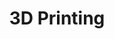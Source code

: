 ---
title: "3D Printing"
image: "jar_fly_trap/FlyTrap12-639.jpg"
alt_txt: "3d printed jar fly trap"
translationKey: "3D Printing"
summary: "My projects that utilize 3d printed parts"
---
